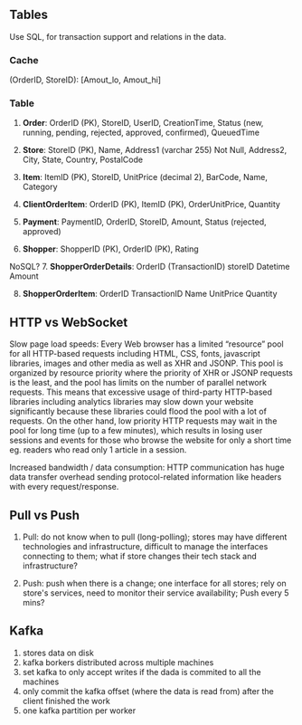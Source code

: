 ## Tables
Use SQL, for transaction support and relations in the data.
### Cache
(OrderID, StoreID): [Amout_lo, Amout_hi]

### Table
1. **Order**: OrderID (PK), StoreID, UserID, CreationTime, Status (new, running, pending, rejected, approved, confirmed), QueuedTime

2. **Store**: StoreID (PK), Name, Address1 (varchar 255) Not Null, Address2, City, State, Country, PostalCode

3. **Item**: ItemID (PK), StoreID, UnitPrice (decimal 2), BarCode, Name, Category

4. **ClientOrderItem**: OrderID (PK), ItemID (PK), OrderUnitPrice, Quantity

5. **Payment**: PaymentID, OrderID, StoreID, Amount, Status (rejected, approved)

6. **Shopper**: ShopperID (PK), OrderID (PK), Rating

NoSQL?
7. **ShopperOrderDetails**: OrderID (TransactionID) storeID Datetime Amount

8. **ShopperOrderItem**: OrderID TransactionID Name UnitPrice Quantity

## HTTP vs WebSocket

Slow page load speeds: Every Web browser has a limited “resource” pool for all HTTP-based requests including HTML, CSS, fonts, javascript libraries, images and other media as well as XHR and JSONP. This pool is organized by resource priority where the priority of XHR or JSONP requests is the least, and the pool has limits on the number of parallel network requests. This means that excessive usage of third-party HTTP-based libraries including analytics libraries may slow down your website significantly because these libraries could flood the pool with a lot of requests. On the other hand, low priority HTTP requests may wait in the pool for long time (up to a few minutes), which results in losing user sessions and events for those who browse the website for only a short time eg. readers who read only 1 article in a session.

Increased bandwidth / data consumption: HTTP communication has huge data transfer overhead sending protocol-related information like headers with every request/response.

## Pull vs Push
1. Pull: do not know when to pull (long-polling); stores may have different technologies and infrastructure, difficult to manage the interfaces connecting to them; what if store changes their tech stack and infrastructure?

2. Push: push when there is a change; one interface for all stores; rely on store's services, need to monitor their service availability; Push every 5 mins?

## Kafka
1. stores data on disk
2. kafka borkers distributed across multiple machines
3. set kafka to only accept writes if the dada is commited to all the machines
4. only commit the kafka offset (where the data is read from) after the client finished the work
5. one kafka partition per worker

